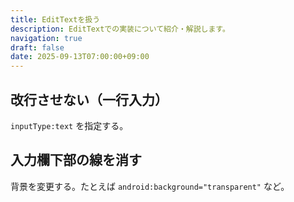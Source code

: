 ```yaml
---
title: EditTextを扱う
description: EditTextでの実装について紹介・解説します。
navigation: true
draft: false
date: 2025-09-13T07:00:00+09:00
---
```


## 改行させない（一行入力）

`inputType:text` を指定する。

## 入力欄下部の線を消す

背景を変更する。たとえば `android:background="transparent"` など。